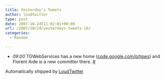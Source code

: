 ```yaml
---
title: Yesterday’s Tweets
author: loudtwitter
type: post
date: 2007-10-24T11:02:01+00:00
url: /2007/10/24/yesterdays-tweets-18/
categories:
  - Random

---
```

  * _09:00_ TGWebServices has a new home ([code.google.com/p/tgws][1]) and Florent Aide is a new committer there. [#][2]

Automatically shipped by [LoudTwitter][3]

 [1]: http://code.google.com/p/tgws
 [2]: http://twitter.com/dangoor/statuses/357244602
 [3]: http://www.loudtwitter.com